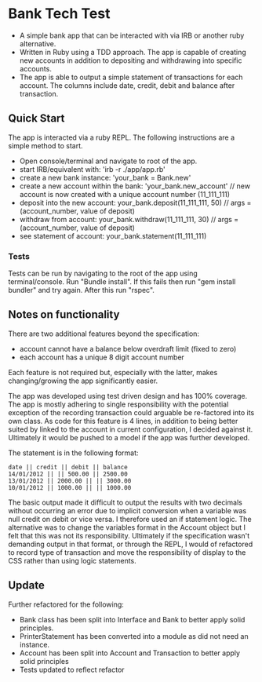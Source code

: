 Bank Tech Test
==============


* A simple bank app that can be interacted with via IRB or another ruby alternative.
* Written in Ruby using a TDD approach. The app is capable of creating new accounts in addition to depositing and withdrawing into specific accounts.
* The app is able to output a simple statement of transactions for each account. The columns include date, credit, debit and balance after transaction.

## Quick Start

The app is interacted via a ruby REPL. The following instructions are a simple method to start.

* Open console/terminal and navigate to root of the app.
* start IRB/equivalent with:  'irb -r ./app/app.rb'
* create a new bank instance: 'your_bank = Bank.new'
* create a new account within the bank: 'your_bank.new_account' // new account is now created with a unique account number (11_111_111)
* deposit into the new account: your_bank.deposit(11_111_111, 50) // args = (account_number, value of deposit)
* withdraw from account: your_bank.withdraw(11_111_111, 30) // args = (account_number, value of deposit)
* see statement of account: your_bank.statement(11_111_111)

### Tests

Tests can be run by navigating to the root of the app using terminal/console. Run "Bundle install". If this fails then run "gem install bundler" and try again. After this run "rspec".

## Notes on functionality

There are two additional features beyond the specification:

* account cannot have a balance below overdraft limit (fixed to zero)
* each account has a unique 8 digit account number

Each feature is not required but, especially with the latter, makes changing/growing the app significantly easier.

The app was developed using test driven design and has 100% coverage. The app is mostly adhering to single responsibility with the potential exception of the recording transaction could arguable be re-factored into its own class. As code for this feature is 4 lines, in addition to being better suited by linked to the account in current configuration, I decided against it. Ultimately it would be pushed to a model if the app was further developed.

The statement is in the following format:

```
date || credit || debit || balance
14/01/2012 || || 500.00 || 2500.00
13/01/2012 || 2000.00 || || 3000.00
10/01/2012 || 1000.00 || || 1000.00
```

The basic output made it difficult to output the results with two decimals without occurring an error due to implicit conversion when a variable was null credit on debit or vice versa. I therefore used an if statement logic. The alternative was to change the variables format in the Account object but I felt that this was not its responsibility. Ultimately if the specification wasn't demanding output in that format, or through the REPL, I would of refactored to record type of transaction and move the responsibility of display to the CSS rather than using logic statements.

## Update

Further refactored for the following:

* Bank class has been split into Interface and Bank to better apply solid principles.
* PrinterStatement has been converted into a module as did not need an instance.
* Account has been split into Account and Transaction to better apply solid principles
* Tests updated to reflect refactor
